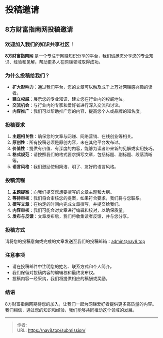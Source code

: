 # 投稿邀请


## 8方财富指南网投稿邀请

### 欢迎加入我们的知识共享社区！

**8方财富指南网** 是一个专注于网赚知识分享的平台，我们诚邀您分享您的专业知识、经验和见解，帮助更多人在网赚领域取得成功。

### 为什么投稿给我们？

- **扩大影响力**：通过我们平台，您的文章可以触及成千上万对网赚感兴趣的读者。
- **建立权威**：展示您的专业知识，建立您在行业内的权威地位。
- **交流机会**：与行业内的专家和爱好者进行深入交流和讨论。
- **内容推广**：我们可以帮助推广您的内容，提高您个人或品牌的知名度。

### 投稿要求

1. **主题相关性**：确保您的文章与网赚、网络营销、在线创业等相关。
2. **原创性**：所有投稿必须是原创内容，未在其他平台发布过。
3. **价值性**：提供有价值、有深度的内容，能够为读者带来新的见解或实用技巧。
4. **格式规范**：请按照我们的格式要求撰写文章，包括标题、副标题、段落清晰等。
5. **语言风格**：我们鼓励使用简洁、明了、友好的语言风格。

### 投稿流程

1. **主题提案**：向我们提交您想要撰写的文章主题和大纲。
2. **等待审核**：我们将会审核您的提案，如果符合要求，我们将与您联系。
3. **撰写文章**：在约定的时间内完成文章撰写，并提交给我们。
4. **内容审核**：我们可能会对文章进行编辑和校对，以确保质量。
5. **发布与反馈**：文章发布后，我们将收集读者反馈，并与您分享。

### 投稿方式

请将您的投稿意向或完成的文章发送至我们的投稿邮箱：admin@nav8.top

### 注意事项

- 请在投稿邮件中注明您的姓名、联系方式和个人简介。
- 我们保留对投稿内容的编辑权和最终发布权。
- 投稿内容一经采纳，我们将提供相应的稿酬或奖励。

### 结语

8方财富指南网期待您的加入，让我们一起为网赚爱好者提供更多高质量的内容。我们相信，通过您的知识和经验，我们能够共同推动这个领域的发展。



---

> 作者:   
> URL: https://nav8.top/submission/  

